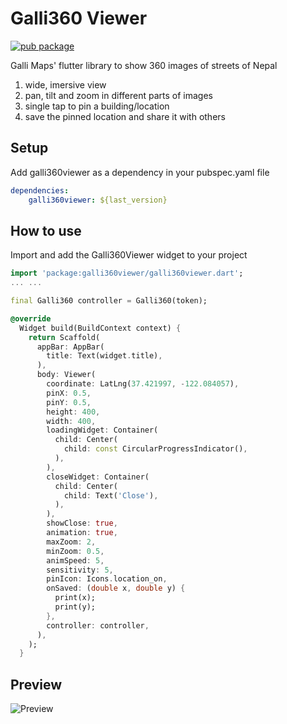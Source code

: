 # Galli360 Viewer
[![pub package](https://img.shields.io/pub/v/galli360viewer.svg)](https://pub.dartlang.org/packages/galli360viewer)


Galli Maps' flutter library to show 360 images of streets of Nepal
1. wide, imersive view
2. pan, tilt and zoom in different parts of images
3. single tap to pin a building/location
4. save the pinned location and share it with others


## Setup

Add galli360viewer as a dependency in your pubspec.yaml file
```yaml
dependencies:
    galli360viewer: ${last_version}
```

## How to use

Import and add the Galli360Viewer widget to your project
```dart
import 'package:galli360viewer/galli360viewer.dart';
... ...

final Galli360 controller = Galli360(token);

@override
  Widget build(BuildContext context) {
    return Scaffold(
      appBar: AppBar(
        title: Text(widget.title),
      ),
      body: Viewer(
        coordinate: LatLng(37.421997, -122.084057),
        pinX: 0.5,
        pinY: 0.5,
        height: 400,
        width: 400,
        loadingWidget: Container(
          child: Center(
            child: const CircularProgressIndicator(),
          ),
        ),
        closeWidget: Container(
          child: Center(
            child: Text('Close'),
          ),
        ),
        showClose: true,
        animation: true,
        maxZoom: 2,
        minZoom: 0.5,
        animSpeed: 5,
        sensitivity: 5,
        pinIcon: Icons.location_on,
        onSaved: (double x, double y) {
          print(x);
          print(y);
        },
        controller: controller,
      ),
    );
  }
 ```

## Preview
![Preview](https://github.com/Gallimaps/galliViewer/blob/main/assets/demo.gif)